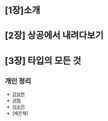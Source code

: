 # [1장]소개

# [2장] 상공에서 내려다보기

# [3장] 타입의 모든 것

## 개인 정리

- [강보현](./강보현.md)
- [권혁]()
- [이수진](sjlee/)
- [배은채]